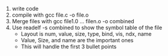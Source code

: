 1) write code
2) compile with gcc file.c -o file.o
3) Merge files with gcc file1.0 ... filen.o -o combined
4) Use readelf -s combined to show the symbol table of the file
    * Layout is num, value, size, type, bind, vis, ndx, name
    * Value, Size, and name are the important ones
    * This will handle the first 3 bullet points